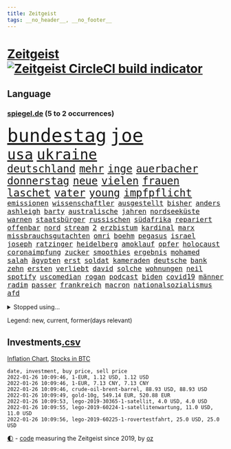 ```yaml
---
title: Zeitgeist
tags: __no_header__, __no_footer__
---
```


# [Zeitgeist](https://oliz.io/zeitgeist/) [![Zeitgeist CircleCI build indicator](https://circleci.com/gh/ooz/zeitgeist.svg?style=shield)](https://circleci.com/gh/ooz/zeitgeist)

## Language

<h3><a href="https://www.spiegel.de" target="_blank">spiegel.de</a> (5 to 2 occurrences)</h3>
<p style="font-family:monospace">
<span style="font-size:32pt"><a href="news_links.html#bundestag" class="current">bundestag</a></span>
<span style="font-size:32pt"><a href="news_links.html#joe" class="current">joe</a></span>
<br>
<span style="font-size:25pt"><a href="news_links.html#usa" class="current">usa</a></span>
<span style="font-size:25pt"><a href="news_links.html#ukraine" class="current">ukraine</a></span>
<br>
<span style="font-size:18pt"><a href="news_links.html#deutschland" class="current">deutschland</a></span>
<span style="font-size:18pt"><a href="news_links.html#mehr" class="current">mehr</a></span>
<span style="font-size:18pt"><a href="news_links.html#inge" class="current">inge</a></span>
<span style="font-size:18pt"><a href="news_links.html#auerbacher" class="new">auerbacher</a></span>
<span style="font-size:18pt"><a href="news_links.html#donnerstag" class="current">donnerstag</a></span>
<span style="font-size:18pt"><a href="news_links.html#neue" class="current">neue</a></span>
<span style="font-size:18pt"><a href="news_links.html#vielen" class="current">vielen</a></span>
<span style="font-size:18pt"><a href="news_links.html#frauen" class="current">frauen</a></span>
<span style="font-size:18pt"><a href="news_links.html#laschet" class="current">laschet</a></span>
<span style="font-size:18pt"><a href="news_links.html#vater" class="current">vater</a></span>
<span style="font-size:18pt"><a href="news_links.html#young" class="new">young</a></span>
<span style="font-size:18pt"><a href="news_links.html#impfpflicht" class="current">impfpflicht</a></span>
<br>
<span style="font-size:12pt"><a href="news_links.html#emissionen" class="current">emissionen</a></span>
<span style="font-size:12pt"><a href="news_links.html#wissenschaftler" class="current">wissenschaftler</a></span>
<span style="font-size:12pt"><a href="news_links.html#ausgestellt" class="current">ausgestellt</a></span>
<span style="font-size:12pt"><a href="news_links.html#bisher" class="current">bisher</a></span>
<span style="font-size:12pt"><a href="news_links.html#anders" class="current">anders</a></span>
<span style="font-size:12pt"><a href="news_links.html#ashleigh" class="new">ashleigh</a></span>
<span style="font-size:12pt"><a href="news_links.html#barty" class="current">barty</a></span>
<span style="font-size:12pt"><a href="news_links.html#australische" class="current">australische</a></span>
<span style="font-size:12pt"><a href="news_links.html#jahren" class="current">jahren</a></span>
<span style="font-size:12pt"><a href="news_links.html#nordseeküste" class="new">nordseeküste</a></span>
<span style="font-size:12pt"><a href="news_links.html#warnen" class="current">warnen</a></span>
<span style="font-size:12pt"><a href="news_links.html#staatsbürger" class="current">staatsbürger</a></span>
<span style="font-size:12pt"><a href="news_links.html#russischen" class="current">russischen</a></span>
<span style="font-size:12pt"><a href="news_links.html#südafrika" class="current">südafrika</a></span>
<span style="font-size:12pt"><a href="news_links.html#repariert" class="current">repariert</a></span>
<span style="font-size:12pt"><a href="news_links.html#offenbar" class="current">offenbar</a></span>
<span style="font-size:12pt"><a href="news_links.html#nord" class="current">nord</a></span>
<span style="font-size:12pt"><a href="news_links.html#stream" class="current">stream</a></span>
<span style="font-size:12pt"><a href="news_links.html#2" class="current">2</a></span>
<span style="font-size:12pt"><a href="news_links.html#erzbistum" class="current">erzbistum</a></span>
<span style="font-size:12pt"><a href="news_links.html#kardinal" class="current">kardinal</a></span>
<span style="font-size:12pt"><a href="news_links.html#marx" class="new">marx</a></span>
<span style="font-size:12pt"><a href="news_links.html#missbrauchsgutachten" class="new">missbrauchsgutachten</a></span>
<span style="font-size:12pt"><a href="news_links.html#omri" class="new">omri</a></span>
<span style="font-size:12pt"><a href="news_links.html#boehm" class="new">boehm</a></span>
<span style="font-size:12pt"><a href="news_links.html#pegasus" class="current">pegasus</a></span>
<span style="font-size:12pt"><a href="news_links.html#israel" class="current">israel</a></span>
<span style="font-size:12pt"><a href="news_links.html#joseph" class="current">joseph</a></span>
<span style="font-size:12pt"><a href="news_links.html#ratzinger" class="new">ratzinger</a></span>
<span style="font-size:12pt"><a href="news_links.html#heidelberg" class="current">heidelberg</a></span>
<span style="font-size:12pt"><a href="news_links.html#amoklauf" class="current">amoklauf</a></span>
<span style="font-size:12pt"><a href="news_links.html#opfer" class="current">opfer</a></span>
<span style="font-size:12pt"><a href="news_links.html#holocaust" class="current">holocaust</a></span>
<span style="font-size:12pt"><a href="news_links.html#coronaimpfung" class="current">coronaimpfung</a></span>
<span style="font-size:12pt"><a href="news_links.html#zucker" class="new">zucker</a></span>
<span style="font-size:12pt"><a href="news_links.html#smoothies" class="new">smoothies</a></span>
<span style="font-size:12pt"><a href="news_links.html#ergebnis" class="current">ergebnis</a></span>
<span style="font-size:12pt"><a href="news_links.html#mohamed" class="current">mohamed</a></span>
<span style="font-size:12pt"><a href="news_links.html#salah" class="new">salah</a></span>
<span style="font-size:12pt"><a href="news_links.html#ägypten" class="current">ägypten</a></span>
<span style="font-size:12pt"><a href="news_links.html#erst" class="current">erst</a></span>
<span style="font-size:12pt"><a href="news_links.html#soldat" class="current">soldat</a></span>
<span style="font-size:12pt"><a href="news_links.html#kameraden" class="current">kameraden</a></span>
<span style="font-size:12pt"><a href="news_links.html#deutsche" class="current">deutsche</a></span>
<span style="font-size:12pt"><a href="news_links.html#bank" class="current">bank</a></span>
<span style="font-size:12pt"><a href="news_links.html#zehn" class="current">zehn</a></span>
<span style="font-size:12pt"><a href="news_links.html#ersten" class="current">ersten</a></span>
<span style="font-size:12pt"><a href="news_links.html#verliebt" class="current">verliebt</a></span>
<span style="font-size:12pt"><a href="news_links.html#david" class="current">david</a></span>
<span style="font-size:12pt"><a href="news_links.html#solche" class="current">solche</a></span>
<span style="font-size:12pt"><a href="news_links.html#wohnungen" class="current">wohnungen</a></span>
<span style="font-size:12pt"><a href="news_links.html#neil" class="new">neil</a></span>
<span style="font-size:12pt"><a href="news_links.html#spotify" class="current">spotify</a></span>
<span style="font-size:12pt"><a href="news_links.html#uscomedian" class="new">uscomedian</a></span>
<span style="font-size:12pt"><a href="news_links.html#rogan" class="new">rogan</a></span>
<span style="font-size:12pt"><a href="news_links.html#podcast" class="current">podcast</a></span>
<span style="font-size:12pt"><a href="news_links.html#biden" class="current">biden</a></span>
<span style="font-size:12pt"><a href="news_links.html#covid19" class="current">covid19</a></span>
<span style="font-size:12pt"><a href="news_links.html#männer" class="current">männer</a></span>
<span style="font-size:12pt"><a href="news_links.html#radim" class="new">radim</a></span>
<span style="font-size:12pt"><a href="news_links.html#passer" class="new">passer</a></span>
<span style="font-size:12pt"><a href="news_links.html#frankreich" class="current">frankreich</a></span>
<span style="font-size:12pt"><a href="news_links.html#macron" class="current">macron</a></span>
<span style="font-size:12pt"><a href="news_links.html#nationalsozialismus" class="current">nationalsozialismus</a></span>
<span style="font-size:12pt"><a href="news_links.html#afd" class="current">afd</a></span>
</p>
<details>
<summary>Stopped using...</summary>
<p class="former" style="font-size:12pt">
geschrieben(463) jan(463) demonstration(462) ausgezeichnet(461) begeistern(461) missachtet(461) polizist(461) reisende(461) serien(461) vermehrt(461) zunehmend(461) ausländische(460) braun(460) formel(460) humor(460) jüdische(460) live(460) vermeintliche(460) appelliert(459) ber(459) bernd(459) beschimpft(459) blickt(459) day(459) entlässt(459) entschuldigen(459) gipfel(459) historiker(459) lisa(459) lohnt(459) stolz(459) suchte(459) abgang(458) beschäftigten(458) florian(458) frühen(458) gemeinden(458) guter(458) künstler(458) masken(458) nahmen(458) regisseurin(458) respekt(458) schweigen(458) terrormiliz(458) unmöglich(458) verzögert(458) zuerst(458) 2015(457) angespannt(457) aufnehmen(457) bahnhof(457) englische(457) giffey(457) reform(457) rest(457) stets(457) wahlsieg(457) öffnen(457) and(456) ehren(456) einziges(456) golf(456) ifoinstitut(456) kriminellen(456) moderna(456) smartphone(456) stoppte(456) verbringen(456) äußern(456) abwehr(455) afrika(455) bußgeld(455) coronaschnelltests(455) doku(455) kassiert(455) maßnahme(455) minute(455) sv(455) xi(455) überreste(455) abstimmen(454) argumente(454) ermöglichen(454) finanziell(454) häufen(454) quartal(454) reul(454) richterin(454) schulze(454) warf(454) arbeitete(453) eugh(453) fernen(453) gewerkschaft(453) insekten(453) katze(453) laden(453) maximal(453) misshandelt(453) nominiert(453) on(453) passen(453) passieren(453) philip(453) spanischen(453) spiels(453) strengere(453) unterzeichnet(453) zurückkehren(453) öffentlichkeit(453) außen(452) entstehen(452) fahrt(452) feier(452) herrscher(452) mars(452) reichte(452) trennung(452) umgehend(452) voraus(452) werke(452) zurückgetreten(452) überwinden(452) beispielen(451) bloß(451) florida(451) gebaut(451) geräte(451) kraftvoll(451) literatur(451) lothar(451) medikamente(451) paul(451) umstrittenes(451) weitet(451) wieler(451) 44(450) 65(450) 79(450) d(450) dürfe(450) freigestellt(450) gesprengt(450) rassistischer(450) richtung(450) selben(450) suspendiert(450) verhängen(450) wohnen(450) zoll(450) zählen(450) aufruf(449) big(449) bodo(449) gastgeber(449) geflogen(449) gelsenkirchen(449) gesunde(449) grundlage(449) mengen(449) männliche(449) nahezu(449) verdiente(449) wirkung(449) diplomaten(448) juni(448) veranstaltungen(448) vertrauen(448) gebe(447) gerechnet(447) nutzt(447) oppositionelle(447) sichern(447) 96(446) aufgegeben(446) bewährungsstrafe(446) erwarten(446) gespalten(446) half(446) inszeniert(446) lebte(446) nahen(446) pressestimmen(446) sinn(446) türkischen(446) widerspruch(446) anbieter(445) wurzeln(445) abgebrochen(444) diego(444) e(444) erneuten(444) eurecht(444) kommentare(444) krawallen(444) meinungsfreiheit(444) see(444) biontech(443) fortgesetzt(443) mauer(443) produzieren(443) tragödie(443) wahren(443) zimmer(443) band(442) bundesstaat(442) herr(442) nah(442) petra(442) schumacher(442) unterzahl(442) erschöpft(440) jüngere(440) mick(440) mission(440) pipeline(440) dran(439) dämpfer(439) erfolgreichsten(439) euaustritt(439) freunde(439) auftritte(438) deals(438) duisburg(438) geöffnet(438) motor(438) berüchtigten(437) fliegt(437) iphone(437) nachweis(437) uefa(437) überholt(437) 25jährigen(436) beschränkungen(436) eigenes(436) panik(436) porsche(436) william(436) drängen(435) erfüllt(435) erwachsene(435) fürth(435) samstagmorgen(435) aufhalten(434) bremsen(434) indirekt(434) limit(434) rkichef(434) top(434) zugelassenen(434) bürgerinnen(433) helge(433) ökonomen(433) pkw(431) bangkok(430) hadert(430) mitarbeiterin(430) sachsens(430) apps(429) landesweit(429) analysiert(428) architekt(428) brasilianische(428) klöckner(428) landwirtschaft(428) arminia(427) coronaauflagen(427) präsidentenwahl(427) fortuna(426) jeff(426) nirgendwo(426) wütende(425) bester(424) labor(423) kassieren(421) wirbel(420) angewiesen(418) spiegelredakteur(418) angeboten(417) erwarteten(416) rückblick(416) reportage(414) trauma(414) klees(413) vizekanzler(413) geflohen(410) gegenmaßnahmen(409) engen(408) dorf(407) erfolgreichen(407) nächstes(407) tanzen(406) diesjährigen(404) erhebliche(404) ungewöhnlichen(404) pentagon(403) beworben(402) schweine(401) bist(399) häuslicher(399) verursachte(399) lockern(398) schwimmen(397) zweck(397) quadratmeter(396) ausgemacht(394) rolf(394) gesetzlichen(393) tolle(392) hitler(391) last(391) billiger(390) gesundheitsministers(389) berühmtesten(382) erben(380) nordosten(375) dankt(374) schärfer(374) spannung(373) würzburg(372) londons(371) überwiegend(368) impft(361) enthält(359) schlaf(357) jagt(354) währung(347) autobauer(346) fotografiert(338) oberhaupt(337) triumphierte(336) bekannter(333) v(328) kannte(318) chile(317) bein(316) josef(315) demnächst(313) strich(313) hilferuf(308) niemals(305) universitäten(303) happy(295) alben(290) henning(289) nagelsmann(281) sophia(274) ausrichten(273) fühle(271) kellner(270) tabu(270) vehement(270) käse(268) geehrt(263) westlichen(263) erdoğans(262) rückzahlung(259) umständen(258) umwelthilfe(258) ulrike(257) nötigen(254) fußballnationalmannschaft(252) raúl(251) entschädigungen(250) forschende(250) bewiesen(249) japanischen(243) handys(241) ungerecht(241) etlichen(240) ausgehen(238) begraben(237) potsdamer(237) regierungskoalition(236) badewanne(235) lediglich(235) stolpert(235) freigegeben(233) 2008(228) vertrieben(228) impfquoten(226) unglaublich(226) kugel(224) chips(223) basteln(219) gesichtet(218) parlamentswahlen(218) deutschkolumne(217) gefilmt(217) impfskeptiker(217) verursachen(217) laute(216) lebend(216) riesiger(216) antisemitischer(215) millionenstadt(214) my(213) zuwanderung(213) verschwörungsmythen(209) angeblichem(208) atomkraftwerk(207) bürgern(207) wagens(207) spaziergänger(206) geflüchtet(205) fassung(204) gezeichnet(204) britta(203) center(202) traditionelle(201) aktueller(200) finder(200) publikumsliebling(200) bergab(199) arte(198) flüchtet(198) rereportage(198) geschwister(197) hessische(196) getrieben(195) befeuert(194) neumünster(194) tickets(194) ersteigern(193) gegenspieler(193) schlimmeres(192) besuchte(191) sardinien(191) virologin(191) liebt(190) aufgegangen(189) friedensnobelpreisträger(188) bang(187) ausgerückt(186) tornado(186) dauerhafte(185) verwenden(184) 88(182) eingriff(182) aufgebaut(181) gorillas(179) selbstmordanschlag(179) rechtens(178) thomalla(178) komponist(177) lehrergewerkschaft(177) chefs(176) nevada(176) verunsichert(176) cartoonisten(175) spezies(174) afrikanischer(173) chaotischen(173) operiert(173) vorfreude(173) warte(173) eingefahren(172) elfjähriger(172) knackt(172) leblos(172) lied(172) verurteilung(171) zweijähriger(171) absitzen(170) verkehrssicherheit(170) wesentliche(170) rohstoff(166) unbehelligt(166) brasilianischen(165) inszenieren(165) zauber(165) zögert(165) passend(164) usunternehmen(164) islamische(162) versehen(162) astronomie(161) bewerbung(161) eingeklemmt(161) erzieherinnen(161) palma(160) verleger(160) ahrtal(159) mittels(159) handelsverband(158) restriktionen(158) füße(157) gerichts(157) löwen(156) traten(155) schwimmt(154) syrische(153) versäumt(153) aspekte(152) jinping(151) missbrauchsvorwürfe(151) nicole(151) bauprojekte(150) besitzen(150) bundesbankchef(150) genießt(150) gesundheitsgefahr(150) verbraucherzentrale(150) 31jähriger(149) meterhohe(149) vorrang(149) rätselhafte(148) beck(147) bemerkbar(147) gibt's(147) siebzigerjahren(147) sirenen(147) haas(146) 1992(145) simulieren(145) mitchell(144) popkultur(144) stonehenge(144) gestern(143) fahrerinnen(141) hartnäckig(141) längste(141) verhängten(141) geldscheinen(138) südsudan(138) waffengewalt(138) war's(138) siegfried(137) verbrannt(137) 15jährigen(136) anlage(136) moderner(136) realität(136) verteuern(136) geschenke(135) lieferprobleme(135) vollen(135) iphones(134) neugeborenen(134) forschern(133) liebsten(133) händen(132) paket(132) schürt(132) ussenat(132) achtet(131) rückgabe(131) gesundheitswesen(130) vorhang(130) dargestellt(129) kommune(129) musikerin(129) polizeiwache(129) teslagigafactory(128) antrieb(127) masters(127) mitmachen(127) steil(127) überfahrt(127) nachmittag(126) olympique(126) gemeinschaft(125) rennes(125) samira(125) somalia(125) taxi(124) fahndung(123) hilfsorganisationen(123) kritischen(123) verwechselt(123) hero(122) ingenieur(122) 2gregeln(120) aufzugeben(120) delivery(120) meldeten(120) stranden(120) integration(118) tsg(118) ägäis(118) anrufen(117) lateinamerika(117) lyon(117) mccartney(117) wirbelsturm(117) abtreibungsrecht(116) fehleinschätzung(116) lose(116) bayerntrainer(114) offene(114) arbeitgeberpräsident(112) bankräuber(112) dulger(112) 2gkonzept(111) coronainfektionszahlen(111) durchbrechen(111) fehlender(111) samar(111) sima(111) bereut(110) erwirtschaftet(110) rekordhöhe(110) bürgerkriegs(109) koalitionsvertrag(109) mandela(109) zuständigen(109) saudischen(108) überfallen(108) abgehalten(107) tiger(107) abgeschreckt(106) aufregendes(106) dokumentiert(106) friedlich(106) hierzulande(106) militärischer(106) pflegekraft(106) rotgrünroten(106) stillstand(106) dschihadisten(105) ngo(105) wertet(105) auflage(103) elektrisch(103) gruß(103) ordnete(103) wiegelt(103) 81jährige(102) impfnachweise(102) kanarischen(102) verkehrspolitik(102) zürich(102) demut(101) befragt(100) zurückgemeldet(100) überforderung(100) cumbre(99) unoklimakonferenz(99) verpflichtend(99) vieja(99) hell(97) hussein(97) kunstwerke(97) polizeigewalt(97) 15000(96) bedauert(96) kapitänin(96) berlinbrandenburg(95) beruhigen(95) geschäfts(95) glas(95) googles(95) harren(95) ice(95) pflichten(95) redet(95) xavier(95) darstellen(94) englisch(94) hadern(94) jacqueline(94) exbürgermeister(93) fahrgäste(93) vulkanausbrüche(93) wanderers(93) batman(92) ferrari(92) inhalt(92) klimakonferenz(92) bettina(91) finanzmarkt(91) regierende(91) skisaison(91) abrupt(90) aufmarsch(90) kanareninsel(90) mischen(90) schlafzimmer(90) twittert(90) verordnet(90) afdwähler(89) briefe(89) jahrhunderts(89) japanischer(89) kongo(89) menschenrechten(89) millionär(89) erschießen(88) fdpvize(88) managerin(88) spdabgeordneten(88) vizechef(88) diskurs(87) fernverkehr(87) hinterzogen(87) meinhof(87) teller(87) beruflich(86) follower(86) spdmann(86) suga(86) vornehmen(86) coronavakzinen(85) erleben(85) fluglinie(85) fußfessel(85) gesellschaftliche(85) presseschau(85) provokationen(85) amtsmissbrauchs(84) arbeitskräften(84) geliehen(84) geltendes(84) studiert(84) trapp(84) beifahrer(83) kabinetts(83) stern(83) waage(83) whochef(83) üble(83) 1989(82) asylbewerber(82) gefängnissen(82) gemeindebund(82) knappheit(82) oberfläche(82) havarie(81) küstenort(81) zulauf(81) aromen(80) borchardt(80) genehmigte(80) meeresboden(80) sssiggi(80) 46(79) argumenten(79) außenpolitiker(79) brandgefährlich(79) emir(79) feuerfontänen(79) lieferproblemen(79) reformpläne(79) undercoverpolizist(79) finne(78) gil(78) kalkül(78) ofarim(78) rücksicht(78) schwärmen(78) uskongress(78) veröffentlichtes(78) vulkangebiet(78) berufseinstieg(77) ema(77) fußballstars(77) vertraulicher(77) bestimmen(76) betrunken(76) gaslieferungen(76) herauskam(76) spielzeug(76) torrekord(76) unwahrscheinlicher(76) vorlage(76) wilhelm(76) alexanderplatz(75) auszahlt(75) bescherung(75) exweltmeister(75) finnischen(75) halbwegs(75) herunter(75) kredite(75) musikvideo(75) schotte(75) stärkster(75) verläuft(75) beantwortet(74) cannabislegalisierung(74) ragten(74) stabilem(74) vorentscheidung(74) ekstase(73) fahnder(73) flüchtige(73) geheimdienste(73) gerate(73) gerücht(73) hde(73) prestigeprojekt(73) routen(73) squid(73) vergibt(73) winkt(73) 260(72) beerdigt(72) danger(72) fahrzeugs(72) hungertod(72) radioaktiv(72) reizgas(72) reynolds(72) ambitionen(71) ansatz(71) bestehe(71) hündin(71) innenministers(71) leicester(71) rotgelbgrün(71) santa(71) schicht(71) staatsfonds(71) südfranzösischen(71) xhamster(71) 30000(70) aaron(70) handballbundesliga(70) karrierecoachin(70) massen(70) stießen(70) testrunde(70) umbauen(70) christliche(69) kulinarisches(69) parks(69) pubs(69) afdlandtagsabgeordneter(68) gewalttätigen(68) materialien(68) passive(68) raubkunst(68) systematischen(68) verteilen(68) afdabgeordnete(67) ehegattensplittings(67) hector(67) kyffhäuserkreis(67) mitschüler(67) notenbanker(67) verschenkt(67) versenkt(67) nordamerikanische(66) sauerstoff(66) verfolgten(66) anzunehmen(65) cambridge(65) engere(65) kampfjets(65) naheliegende(65) verkleidet(65) coronapatienten(64) liverpoolcoach(64) reichelt(64) rkizahlen(64) vortag(64) wg(64) winzern(64) begleichen(63) fantasie(63) kaliforniens(63) kernkraftwerk(63) nervennahrung(63) süße(63) weichen(63) 2100(62) dichtete(62) ebnen(62) sofern(62) sofortiger(62) sozialverband(62) yvonne(62) überschaubar(62) angeklagtem(61) checkliste(61) feiglinge(61) interessenten(61) kurznachricht(61) lampedusa(61) massengräber(61) schlägerei(61) sprengkraft(61) weihnachtsgeschenk(61) wohnt(61) ausrufezeichen(60) reparieren(60) schnellboot(60) totimpfstoff(60) flamingo(59) krug(59) spezielles(59) verletze(59) versteigern(59) 2031(58) blinde(58) hinsicht(58) jameswebbweltraumteleskop(58) klopapier(58) plätze(58) schrittweise(58) unerwünschten(58) leistungssport(57) manchin(57) staatskasse(57) swr(57) verschärften(57) weihnachtsgeschenke(57) weinen(57) aschewolken(56) aufregende(56) idioten(56) jahrzehnts(56) marschiert(56) maskierte(56) schmücken(56) sternen(56) wissenschaftsprojekte(56) zweijährige(56) übel(56) enthielt(55) gewechselt(55) heiklen(55) kampfdrohne(55) porträtiert(55) roberto(55) schwestern(55) sowjetischen(55) bayernstar(54) beseitigt(54) blutige(54) bürgergeld(54) case(54) eindringlichen(54) lehre(54) mitführen(54) porträt(54) sterilisieren(54) abschottung(53) bemerkt(53) benin(53) preist(53) apartheid(52) befasst(52) gerne(52) gestiegene(52) nelson(52) stromtankstellen(52) tsv(52) abeba(51) addis(51) ampelpläne(51) lavaströme(51) minnesota(51) äthiopische(51) merseburg(50) rodgers(50) saisonniederlage(50) störender(50) amanda(49) ausnahmsweise(49) fleck(49) shows(49) spurs(49) stadtpark(49) verschwörungstheorien(49) absperrung(48) disput(48) festessen(48) massenproteste(48) shooter(48) vernunft(48) bestohlen(47) innen(47) überragt(47) außengrenzen(46) dichter(46) eier(46) entziehen(46) kentucky(46) pantanal(46) 126(45) [podcast](45) künftiger(45) little(45) satten(45) schwelt(45) svenja(45) weltbesten(45) dutzenden(44) persischen(44) recyceln(44) verteilte(44) wellbrock(44) wiesbaden(44) flüchtling(43) pandemiemanagement(43) rigiden(43) sören(43) verwandte(43) autounfällen(42) dalian(42) überraschten(42) batic(41) getraut(41) laura(41) leitmayr(41) gefängnisse(40) kabinen(40) neunte(39) vorgesetzte(39) ausgebuht(38) branchenverband(38) eingetreten(38) formel1saison(38) meteorologen(38) miss(38) skifahren(38) transporters(38) ertrinken(37) künstlers(37) luis(37) vertrauliche(37) wolfsburger(37) #metoo(36) eisiger(36) häusliche(36) innenministerin(36) kapern(36) kommunalpolitiker(36) ministerinnen(36) patel(36) priti(36) waffenruhe(36) ärztin(36) erwiesen(35) verschollen(35) verwüstung(35) dosen(34) güler(34) herbe(34) ministers(34) serap(34) verschiebung(34) versorgen(34) verunsicherung(34) auftritts(33) finnland(33) haftanstalten(33) halte(33) leichenfund(33) rassistisches(33) verschärfungen(33) abtrünnige(32) charts(32) freispruch(32) gattin(32) partnerschaften(32) zufall(32) bestritt(31) klavier(31) kurden(31) kurdische(31) menschenrechtslage(31) nfts(31) verunsichern(31) vietnam(31) women's(31) effektiver(30) fußballspieler(30) gaming(30) montgomery(30) weltärztepräsident(30) fehlanzeige(29) flensburg(29) geahndet(29) keinesfalls(29) kulturwissenschaftler(29) lehrerverbände(29) pessimistisch(29) pisten(29) planung(29) staatskassen(29) verzeihung(29) angepasst(28) außergewöhnlicher(28) christmas(28) identifizieren(28) laxen(28) reptilien(28) riskiert(28) sekt(28) winzer(28) zweitligatopspiel(28) epsteinvertraute(27) glinde(27) rabatten(27) rutschig(27) starkwatzinger(27) tschentscher(27) virusvariante(27) 122(26) advent(26) coronavariante(26) einreisekontrollen(26) festivals(26) impfaktion(26) karibikinsel(26) schönste(26) strikte(26) universitätsklinikum(26) dröge(25) landesmedienanstalt(25) unsichtbaren(25) behaupten(24) klappt(24) kritischer(24) natürlich(24) offenkundig(24) verkehrsunfälle(24) zweifelt(24) champagneralternativen(23) familienstreit(23) judith(23) studierendenwerk(23) weihnachtsbaum(23) coronamutante(22) grenzort(22) juristin(22) nrwländerchef(22) thailändischen(22) wolverhampton(22) überführt(22) jack(21) passagieren(21) personalien(21) psychotherapeut(21) sandra(21) stolpern(21) superlative(21) surfer(21) verschenken(21) verstörende(21) draisaitl(20) erprobt(20) gigafactory(20) großveranstaltungen(20) klärte(20) moralisch(20) mount(20) revolutionär(20) uswestküste(20) woods(20) abzusagen(19) chris(19) coronabeschlüsse(19) erobern(19) ezb(19) parallelwelt(19) schenken(19) überlebten(19) 54jähriger(18) ausgeräumt(18) beamter(18) begleiter(18) beschlussvorlage(18) buchung(18) habecks(18) herstellen(18) marcus(18) südfrankreich(18) weihnachtsmann(18) wissenschaftlerin(18) aussetzer(17) freundeskreis(17) nordrheinwestfalens(17) steven(17) textnachrichten(17) weihnachtsschmuck(17) 67(16) bangladesch(16) exklusiv(16) füllt(16) geschäften(16) netzbetreiber(16) 50jähriger(15) anlauf(15) fehlschuss(15) keilt(15) mast(15) moskauer(15) preissteigerungen(15) schmuggeln(15) sunday(15) verlaufen(15) veröffentlichen(15) vollzogen(15) überstandener(15) auszahlen(14) banküberfall(14) bewohnerinnen(14) dortmunds(14) drive(14) fackelaufmarsch(14) kremlchef(14) kultusministerkonferenz(14) köpping(14) mediatheken(14) möbel(14) spürte(14) weihnachtstage(14) anfänger(13) ebike(13) herbstmeister(13) identische(13) oscars(13) pool(13) rentieren(13) ungemütliche(13) 1860(12) amtsantritt(12) festtage(12) mölders(12) reifen(12) sascha(12) senders(12) token(12) zitat(12) beschränken(11) blitzer(11) dauerfehde(11) erschwert(11) flotte(11) home(11) kohlenmonoxid(11) ostbeauftragter(11) peanuts(11) rosenmontagszug(11) versinkt(11) way(11)
</p>
</details>
<p>Legend: <span class="new">new</span>, <span class="current">current</span>, <span class="former">former(days relevant)</span></p>

## Investments[.csv](investments.csv)

[Inflation Chart](https://inflationchart.com),
[Stocks in BTC](https://stonksinbtc.xyz/)

```
date, investment, buy price, sell price
2022-01-26 10:09:46, 1-EUR, 1.12 USD, 1.12 USD
2022-01-26 10:09:46, 1-EUR, 7.13 CNY, 7.13 CNY
2022-01-26 10:09:46, crude-oil-brent-barrel, 88.93 USD, 88.93 USD
2022-01-26 10:09:49, gold-10g, 549.14 EUR, 520.88 EUR
2022-01-26 10:09:53, lego-2019-30365-1-satellit, 4.0 USD, 4.0 USD
2022-01-26 10:09:55, lego-2019-60224-1-satellitenwartung, 11.0 USD, 11.0 USD
2022-01-26 10:09:56, lego-2019-60225-1-rovertestfahrt, 25.0 USD, 25.0 USD
```

<footer>
<a href="javascript:toggleTheme()" class="nav">🌓</a>
- <a href="https://github.com/ooz/zeitgeist">code</a> measuring the Zeitgeist since 2019, by <a href="https://oliz.io">oz</a>
</footer>
